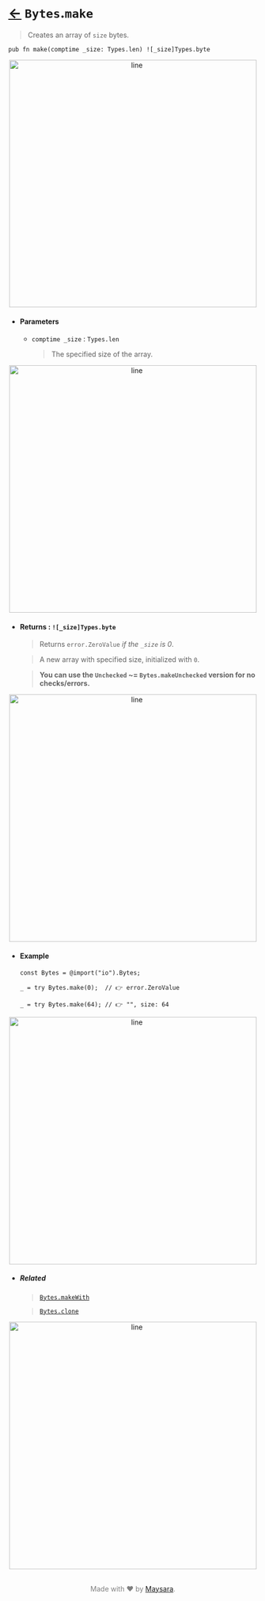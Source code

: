 # [←](../Bytes.md) `Bytes`.`make`

> Creates an array of `size` bytes.

```zig
pub fn make(comptime _size: Types.len) ![_size]Types.byte
```


<div align="center">
<img src="https://super-zig.github.io/io/_dist/img/md/line.png" alt="line" style="width:500px;"/>
</div>

- #### Parameters

    - `comptime _size` : `Types.len`

        > The specified size of the array.


<div align="center">
<img src="https://super-zig.github.io/io/_dist/img/md/line.png" alt="line" style="width:500px;"/>
</div>

- #### Returns : `![_size]Types.byte`

    > Returns `error.ZeroValue` _if the `_size` is 0_.

    > A new array with specified size, initialized with `0`.

    > **You can use the `Unchecked` ~= `Bytes.makeUnchecked` version for no checks/errors.**

<div align="center">
<img src="https://super-zig.github.io/io/_dist/img/md/line.png" alt="line" style="width:500px;"/>
</div>

- #### Example

    ```zig
    const Bytes = @import("io").Bytes;
    ```

    ```zig
    _ = try Bytes.make(0);  // 👉 error.ZeroValue
    ```

    ```zig
    _ = try Bytes.make(64); // 👉 "", size: 64
    ```

<div align="center">
<img src="https://super-zig.github.io/io/_dist/img/md/line.png" alt="line" style="width:500px;"/>
</div>

- ##### Related

  > [`Bytes.makeWith`](./makeWith.md)

  > [`Bytes.clone`](./clone.md)


<div align="center">
<img src="https://super-zig.github.io/io/_dist/img/md/line.png" alt="line" style="width:500px;"/>
</div>

<p align="center" style="color:grey;"><br />Made with ❤️ by <a href="http://github.com/maysara-elshewehy" target="blank">Maysara</a>.</p>